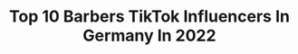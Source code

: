 ---
title: Top 10 Barbers TikTok Influencers In Germany In 2022
description: >-
  Find top barbers TikTok influencers in Germany in 2022. Most popular hashtags: #barber #friseur #hairstyle #duett.
platform: TikTok
hits: 20
text_top: Discover the most popular TikTok profiles on inBeat.
text_bottom: Our search engine aggregates 20 TikTok influencers like this in Germany for you to contact.
profiles:
  - username: "alithebarber__"
    fullname: >-
      Ali der barber
    bio: >-
      Barber
    location: "Germany"
    followers: 3842
    engagement: 1041
    commentsToLikes: 0.019398
    id: cka0igb6ydl690i781ckeuvaj
    verified: false
    hashtags: "#coronavirus, #bleibtstark, #bleibtgesund, #krasser"
  - username: "yusufdelalbarber"
    fullname: >-
      YusufDelal
    bio: >-
      Instagram/ barber_yusuf_delal_ki_hh
    location: "Germany"
    followers: 3559
    engagement: 417
    commentsToLikes: 0.032599
    id: ckbqtpuy8edv20j23qp6o3n05
    verified: false
    hashtags: "#germany, #foryou, #delalbarber, #friseur"
  - username: "aux.the.barber"
    fullname: >-
      Sezer Soylu
    bio: >-
      🏆Germany’s best Barber 2016🏆 Augsburg 🇩🇪 Hatay 🇹🇷
    location: "Germany"
    followers: 507400
    engagement: 356
    commentsToLikes: 0.008667
    id: ckcddz7jh5vt10j23iczx8frz
    verified: false
    hashtags: "#friseur, #augsburg, #bayern, #hautpflege"
  - username: "havo0_friseur"
    fullname: >-
      Havo0_Friseur
    bio: >-
      22jahr stolz ezidi74 Oldb🇩🇪📍 Mein Lieblings Sport Ist Fitniss💪 💈Friseur💈
    location: "Germany"
    followers: 10200
    engagement: 1396
    commentsToLikes: 0.023861
    id: cka7qv45bcfio0i78zhhskwkc
    verified: false
    hashtags: "#deuschland, #kurdistan, #howduoyoulisten, #kurdi"
  - username: "funny_satisfying_videos"
    fullname: >-
      satisfying
    bio: >-
      
    location: "Germany"
    followers: 36600
    engagement: 421
    commentsToLikes: 0.075684
    id: ckb9gczdp58wj0j2322q1hbbv
    verified: false
    hashtags: "#halloween, #hairtransformation, #duett, #hair"
  - username: "ahmadmaged309"
    fullname: >-
      Ahmad
    bio: >-
      Friseur 💈 M❤️14.09.2020❤️
    location: "Germany"
    followers: 31900
    engagement: 429
    commentsToLikes: 0.026705
    id: ckbf2ca5ypbrs0j232azl8vc7
    verified: false
    hashtags: "#dusseldorf, #barbershop, #wuppertal, #solingen"
  - username: "satisfying2020"
    fullname: >-
      satisfying2020
    bio: >-
      ✨Surprise at 2mil✨ 🐝Thank u so much for 3245 followers
    location: "Germany"
    followers: 3252
    engagement: 391
    commentsToLikes: 0.038995
    id: ck7zog3aijq5s0j785v4zwccq
    verified: false
    hashtags: "#duett, #cake, #yummy, #food"
  - username: "monumentalmomo"
    fullname: >-
      🔥 Mo 🔥
    bio: >-
      🥇 Mo's Backup Kanal 🥇 🔻Drück nicht auf diesen Link 🤡🔻
    location: "Germany"
    followers: 85700
    engagement: 1800
    commentsToLikes: 0.041369
    id: cka7npefvxyq00i78fj2u0344
    verified: false
    hashtags: "#sucukbr, #fakten, #fyp, #musstewissen"
  - username: "elouimi"
    fullname: >-
      Elo
    bio: >-
      Vallah ich folge dir auf YouTube⬆️
    location: "Germany"
    followers: 134100
    engagement: 1583
    commentsToLikes: 0.020797
    id: ckc7q1z8evmkg0j23xm98es90
    verified: false
    hashtags: "#elouimi, #drink, #gruselig, #interessant"
  - username: "toastbrot1304"
    fullname: >-
      Deniz
    bio: >-
      Insta: i_am_dnz Snap: toastbrot1304
    location: "Germany"
    followers: 6544
    engagement: 1329
    commentsToLikes: 0.035760
    id: cka6qd4xin37w0i78a7dxbvh4
    verified: false
    hashtags: "#911, #test, #sketch, #nurspass"
---
